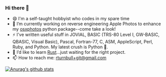 ### Hi there 👋
- 😄 I'm a self-taught hobbyist who codes in my spare time
- 🔭 I’m currently working on reverse engineering Apple Photos to enhance my [osxphotos](https://github.com/RhetTbull/osxphotos) python package--come take a look!
- ⚡ I've written useful stuff in JOVIAL, BASIC (TRS-80 Level I, GW-BASIC, QBASIC, Visual Basic), Pascal, Fortran-77, C, ASM, AppleScript, Perl, Ruby, and Python.  My latest crush is Python 🐍.
- 🌱 I’d like to learn [Rust](https://www.rust-lang.org/)...just waiting for the right project.
- 📫 How to reach me: rturnbull+git@gmail.com 

[![Anurag's github stats](https://github-readme-stats.vercel.app/api?username=rhettbull)](https://github.com/anuraghazra/github-readme-stats)

<!--
**RhetTbull/RhetTbull** is a ✨ _special_ ✨ repository because its `README.md` (this file) appears on your GitHub profile.

Here are some ideas to get you started:

- 🔭 I’m currently working on ...
- 🌱 I’m currently learning ...
- 👯 I’m looking to collaborate on ...
- 🤔 I’m looking for help with ...
- 💬 Ask me about ...
- 📫 How to reach me: ...
- 😄 Pronouns: ...
- ⚡ Fun fact: ...
-->
